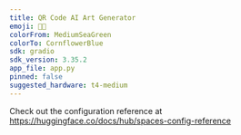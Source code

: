 ```yaml
---
title: QR Code AI Art Generator
emoji: 📱🔲
colorFrom: MediumSeaGreen
colorTo: CornflowerBlue
sdk: gradio
sdk_version: 3.35.2
app_file: app.py
pinned: false
suggested_hardware: t4-medium
---
```


Check out the configuration reference at https://huggingface.co/docs/hub/spaces-config-reference

